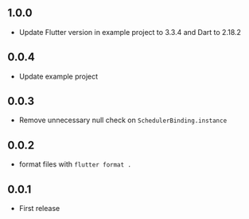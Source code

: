 ## 1.0.0
* Update Flutter version in example project to 3.3.4 and Dart to 2.18.2 

## 0.0.4
* Update example project

## 0.0.3
* Remove unnecessary null check on `SchedulerBinding.instance`

## 0.0.2
* format files with `flutter format .`

## 0.0.1
* First release
